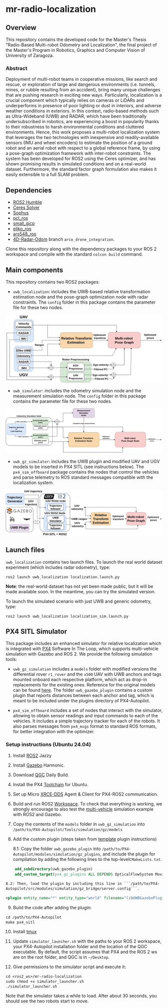 # mr-radio-localization

## Overview
This repository contains the developed code for the Master's Thesis "Radio-Based Multi-robot Odometry and Localization", the final project of the Master's Program in Robotics, Graphics and Computer Vision of University of Zaragoza.

### Abstract
Deployment of multi-robot teams in cooperative missions, like search and rescue, or exploration of large and dangerous environments (i.e. tunnels, mines, or rubble resulting from an accident), bring many unique challenges that are pushing research in exciting new ways. Particularly, localization is a crucial component which typically relies on cameras or LiDARs and underperforms in presence of poor lighting or dust in interiors, and adverse weather conditions in exteriors. In this context, radio-based methods such as Ultra-Wideband (UWB) and RADAR, which have been traditionally undersubscribed in robotics, are experiencing a boost in popularity thanks to their robustness to harsh environmental conditions and cluttered environments. Hence, this work proposes a multi-robot localization system that leverages the two technologies with inexpensive and readily-available sensors (IMU and wheel encoders) to estimate the position of a ground robot and an aerial robot with respect to a global reference frame, by using a pose-graph optimization framework with inter-robot constraints. The system has been developed for ROS2 using the Ceres optimizer, and has shown promising results in simulated conditions and on a real-world dataset. Furthermore, the standard factor graph formulation also makes it easily extensible to a full SLAM problem. 

## Dependencies

* [ROS2 Humble](https://docs.ros.org/en/humble/index.html)
* [Ceres Solver](https://github.com/ceres-solver/ceres-solver)
* [Sophus](https://github.com/strasdat/Sophus)
* [pcl_ros](https://github.com/ros-perception/perception_pcl)
* [small_gicp](https://github.com/koide3/small_gicp)
* [eliko_ros](https://github.com/robotics-upo/eliko_ros)
* [ars548_ros](https://github.com/robotics-upo/ars548_ros)
* [4D-Radar-Odom](https://github.com/robotics-upo/4D-Radar-Odom/tree/arco-drone-integration) branch ```arco_drone_integration```.

Clone this repository along with the dependency packages to your ROS 2 workspace and compile with the standard ```colcon build``` command.

## Main components

This repository contains two ROS2 packages:

* ```uwb_localization```: includes the UWB-based relative transformation estimation node and the pose-graph optimization node with radar constraints. The ```config``` folder in this package contains the parameter file for these two nodes.

![](images/real_diagram.drawio.png)

* ```uwb_simulator```: includes the odometry simulation node and the measurement simulation node.  The ```config``` folder in this package contains the parameter file for these two nodes.

![](images/basic_sim_diagram_simulation.drawio.png)

* ```uwb_gz_simulator```: includes the UWB plugin and modified UAV and UGV models to be inserted in PX4 SITL (see instructions below).  The ```px4_sim_offboard``` package contains the nodes that control the vehicles and parse telemetry to ROS standard messages compatible with the localization system.

![](images/SITL_simulation.drawio.png)


## Launch files

```uwb_localization``` contains two launch files. To launch the real world dataset experiment (which includes radar odometry), type:
``` 
ros2 launch uwb_localization localization.launch.py
```
**Note**: the real-world dataset has not yet been made public, but it will be made available soon. In the meantime, you can try the simulated version. 

To launch the simulated scenario with just UWB and generic odometry, type:
``` 
ros2 launch uwb_localization localization_sim.launch.py

```

## PX4 SITL Simulator

This package includes an enhanced simulator for relative localization which is integrated with [PX4](https://docs.px4.io/main/en/simulation/) Software In The Loop, which supports multi-vehicle simulation with Gazebo and ROS 2. We provide the following simulation tools:

* ```uwb_gz_simulation``` includes a ```models``` folder with modified versions the differential rover ```r1_rover``` and the ```x500``` UAV with UWB anchors and tags mounted onboard each respective platform, which act as drop-in replacements for the existing ones. Reference for the original models can be found [here](https://docs.px4.io/main/en/sim_gazebo_gz/vehicles.html). The folder ```uwb_gazebo_plugin``` contains a custom plugin that reports distances between each anchor and tag, which is meant to be included under the plugins directory of PX4-Autopilot. 

* ```px4_sim_offboard``` includes a set of nodes that interact with the simulator, allowing to obtain sensor readings and input commands to each of the vehicles. It includes a simple trajectory tracker for each of the robots. It also parses messages from ```px4_msgs``` format to standard ROS formats, for better integration with the optimizer. 

### Setup instructions (Ubuntu 24.04)

1) Install [ROS2](https://docs.ros.org/en/jazzy/index.html) Jazzy 

2) Install [Gazebo](https://gazebosim.org/docs/harmonic/ros_installation/) Harmonic.

3) Download [QGC](https://docs.qgroundcontrol.com/master/en/qgc-user-guide/releases/daily_builds.html) Daily Build.

4) Install the PX4 [Toolchain](https://docs.px4.io/main/en/dev_setup/dev_env_linux_ubuntu.html) for Ubuntu. 

5) Set up Micro [XRCE-DDS](https://docs.px4.io/main/en/ros2/user_guide.html#setup-micro-xrce-dds-agent-client) Agent & Client for PX4-ROS2 communication.

6) Build and run ROS2 [Workspace](https://docs.px4.io/main/en/ros2/user_guide.html#build-ros-2-workspace). To check that everything is working, we strongly encourage to also test the [multi-vehicle](https://docs.px4.io/main/en/sim_gazebo_gz/multi_vehicle_simulation.html) simulation example with ROS2 and Gazebo.

7) Copy the contents of the ```models``` folder in ```uwb_gz_simulation``` into ```/path/to/PX4-Autopilot/Tools/simulation/gz/models```

8) Add the custom plugin (steps taken from [template](https://github.com/PX4/PX4-Autopilot/tree/main/src/modules/simulation/gz_plugins/template_plugin) plugin instructions) 
    
    8.1: Copy the folder ```uwb_gazebo_plugin``` into ```/path/to/PX4-Autopilot/modules/simulation/gz_plugins```, and include the plugin for compilation by adding the following lines to the top-level```CMakeLists.txt```. 

```cmake
    add_subdirectory(uwb_gazebo_plugin)
    add_custom_target(px4_gz_plugins ALL DEPENDS OpticalFlowSystem MovingPlatformController TemplatePlugin GenericMotorModelPlugin BuoyancySystemPlugin SpacecraftThrusterModelPlugin UWBGazeboPlugin)
```
    8.2: Then, load the plugin by including this line in ```/path/to/PX4-Autopilot/src/modules/simulation/gz_bridge/server.config```.

```xml
<plugin entity_name="*" entity_type="world" filename="libUWBGazeboPlugin.so" name="custom::UWBGazeboSystem"/>
```

9) Build the code after adding the plugin: 
```
cd /path/to/PX4-Autopilot
make px4_sitl
```

10) Install [tmux](https://github.com/tmux/tmux/wiki/Installing) 

11) Update ```simulator_launcher.sh``` with the paths to your ROS 2 workspace, your PX4-Autopilot installation folder and the location of the QGC executable. By default, the script assumes that PX4 and the ROS 2 ws are on the root folder, and QGC is in ```~/Desktop```. 

12) Give permissions to the simulator script and execute it: 

```
cd <ros2_ws>/mr-radio-localization
sudo chmod +x simulator_launcher.sh
./simulator_launcher.sh
```

Note that the simulator takes a while to load. After about 30 seconds, you should see the two robots start to move. 
